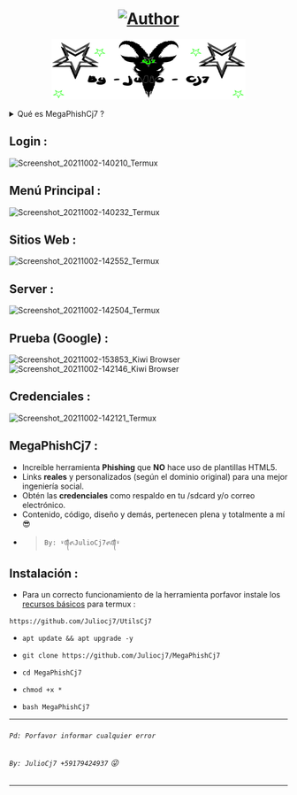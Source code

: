 <!--  
♤♡◇♧♤♡◇♧♤♡◇♧♤♡◇♧♤♡◇♧♤♡◇♧♤♡◇♧♤♡◇♧♤♡◇♧

𝙸𝙼𝙿𝙾𝚁𝚃𝙰𝙽𝚃𝙴 !!!

𝙳𝙴𝙹𝙰 𝙳𝙴 𝙲𝙾𝙿𝙸𝙰𝚁𝙼𝙴 𝙷𝙰𝚂𝚃𝙰 𝙴𝙻 𝚁𝙴𝙰𝙳𝙼𝙴.𝚖𝚍 𝙸𝙽𝙼𝚄𝙽𝙳𝙾 𝙰𝙽𝙸𝙼𝙰𝙻 !!!
𝚂𝙴 𝙾𝚁𝙸𝙶𝙸𝙽𝙰𝙻 𝚈 𝙳𝙴𝙹𝙰 𝙳𝙴 𝚁𝙾𝙱𝙰𝚁 𝚂𝙲𝚁𝙸𝙿𝚃𝚂 𝚈 𝙴𝚂𝚃𝙸𝙻𝙾𝚂 𝙰 𝙾𝚃𝚁𝙾𝚂 !!!

♤♡◇♧♤♡◇♧♤♡◇♧♤♡◇♧♤♡◇♧♤♡◇♧♤♡◇♧♤♡◇♧♤♡◇♧
-->

<h1 align="center"><a href="https://github.com/Juliocj7"><img title="Author" src="https://img.shields.io/badge/Author-𖤐 𝙹𝚞𝚕𝚒𝚘 𝙲𝚓7 𖤐-svg?style=flat&color=000000&logo=github"></a></h1>

<p align="center"><img src="https://github.com/Juliocj7/Juliocj7/blob/main/InicioCj72.gif" width="350" height="110"/> </p>

 
<details>
<summary> Qué es MegaPhishCj7 ? </summary>
<br>

 - MegaPhishCj7 es mi herramienta privada de phishing que NO hace uso de plantillas HTML5... 100% funcional !!!.
 - Inicio de creación >> 20 de septiembre del 2021.
 - Fin de la creación >> 2 de octubre del 2021.

</details>


## Login :
![Screenshot_20211002-140210_Termux](https://user-images.githubusercontent.com/81049859/135729107-eb66878a-7fa2-4107-935f-267b9881719c.png)

## Menú Principal :
![Screenshot_20211002-140232_Termux](https://user-images.githubusercontent.com/81049859/135729112-7cd05b38-51c8-48bc-be1d-47c90e351a9d.png)

## Sitios Web :
![Screenshot_20211002-142552_Termux](https://user-images.githubusercontent.com/81049859/135729480-9591b791-d660-42b4-b682-6638cb8b9a05.png)

## Server :
![Screenshot_20211002-142504_Termux](https://user-images.githubusercontent.com/81049859/135729121-09a2751d-c165-4211-8bdd-e56711f39895.png)

## Prueba (Google) :
![Screenshot_20211002-153853_Kiwi Browser](https://user-images.githubusercontent.com/81049859/135729858-21af3c2e-f1cc-48fb-8f8c-bc5b1aa48c3d.png)
![Screenshot_20211002-142146_Kiwi Browser](https://user-images.githubusercontent.com/81049859/135729854-5c96f3c1-281e-49b3-8223-5aa302aeaa5d.png)

## Credenciales :
![Screenshot_20211002-142121_Termux](https://user-images.githubusercontent.com/81049859/135729594-ef38a77c-5c9a-4608-ab3c-b13340881320.png)


## MegaPhishCj7 :
* Increíble herramienta **Phishing** que **NO** hace uso de plantillas HTML5.
* Links **reales** y personalizados (según el dominio original) para una mejor ingeniería social.
* Obtén las **credenciales** como respaldo en tu /sdcard y/o correo electrónico.
* Contenido, código, diseño y demás, pertenecen plena y totalmente a mí :sunglasses:
- > ` By: ⍣᭕ᬁ᭖JulioCj7᭖᭕ᬁ⍣ `

## Instalación :

* Para un correcto funcionamiento de la herramienta porfavor instale los [recursos básicos](https://github.com/Juliocj7/UtilsCj7) para termux :

~~~
https://github.com/Juliocj7/UtilsCj7
~~~

* `apt update && apt upgrade -y`

* `git clone https://github.com/Juliocj7/MegaPhishCj7`

* `cd MegaPhishCj7`

* `chmod +x *`

* `bash MegaPhishCj7`

---
###### `Pd: Porfavor informar cualquier error`
###### `By: JulioCj7 +59179424937` :stuck_out_tongue_winking_eye:
---
